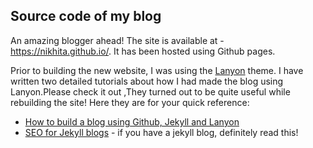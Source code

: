 ## Source code of my blog
An amazing blogger ahead!
The site is available at - https://nikhita.github.io/. It has been hosted using Github pages.

Prior to building the new website, I was using the [Lanyon](https://github.com/poole/lanyon) theme. I have written two detailed tutorials about how I had made the blog using Lanyon.Please check it out ,They turned out to be quite useful while rebuilding the site! Here they are for your quick reference:

* [How to build a blog using Github, Jekyll and Lanyon](https://nikhita.github.io/build-blog-using-github-jekyll)
* [SEO for Jekyll blogs](https://nikhita.github.io/build-blog-using-github-jekyll) - if you have a jekyll blog, definitely read this! 
